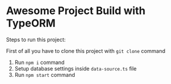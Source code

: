 # Awesome Project Build with TypeORM

Steps to run this project:

First of all you have to clone this project with `git clone` command

1. Run `npm i` command
2. Setup database settings inside `data-source.ts` file
3. Run `npm start` command
